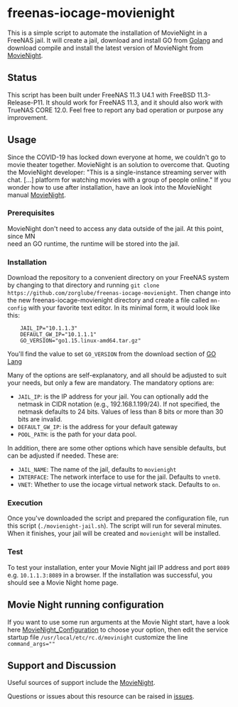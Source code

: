 # freenas-iocage-movienight
This is a simple script to automate the installation of MovieNight in a FreeNAS jail. It will create a jail, download 
and install GO from [Golang](https://golang.org/dl/) and download compile and install the latest version of MovieNight from [MovieNight](https://github.com/zorchenhimer/MovieNight). 

## Status
This script has been built under FreeNAS 11.3 U4.1 with FreeBSD 11.3-Release-P11. It 
should work for FreeNAS 11.3, and it should also work with TrueNAS CORE 12.0. Feel free 
to report any bad operation or purpose any improvement.

## Usage
Since the COVID-19 has locked down everyone at home, we couldn't go to movie theater 
together. MovieNight is an solution to overcome that. Quoting the MovieNight developer: 
"This is a single-instance streaming server with chat. [...] platform for watching movies with a group of people online." If 
you wonder how to use after installation, have an look into the MovieNight manual [MovieNight](https://github.com/zorchenhimer/MovieNight). 

### Prerequisites
MovieNight don't need to access any data outside of the jail. At this point, since MN  
need an GO runtime, the runtime will be stored into the jail. 

### Installation
Download the repository to a convenient directory on your FreeNAS system by changing to that directory and running `git clone https://github.com/zorglube/freenas-iocage-movienight`. Then change into the new freenas-iocage-movienight directory and create a file called `mn-config` with your favorite text editor. In its minimal form, it would look like this: 
```
    JAIL_IP="10.1.1.3"
    DEFAULT_GW_IP="10.1.1.1"
    GO_VERSION="go1.15.linux-amd64.tar.gz"
```

You'll find the value to set `GO_VERSION` from the download section of [GO Lang](https://golang.org/dl/)

Many of the options are self-explanatory, and all should be adjusted to suit your needs, but only a few are mandatory. The mandatory options are:

- `JAIL_IP`: is the IP address for your jail. You can optionally add the netmask in CIDR notation (e.g., 192.168.1.199/24). If not specified, the netmask defaults to 24 bits. Values of less than 8 bits or more than 30 bits are invalid.
- `DEFAULT_GW_IP`: is the address for your default gateway
- `POOL_PATH`: is the path for your data pool.

In addition, there are some other options which have sensible defaults, but can be adjusted if needed. These are:

- `JAIL_NAME`: The name of the jail, defaults to `movienight`
- `INTERFACE`: The network interface to use for the jail. Defaults to `vnet0`.
- `VNET`: Whether to use the iocage virtual network stack. Defaults to `on`.

### Execution
Once you've downloaded the script and prepared the configuration file, run this script (`./movienight-jail.sh`). The script will run for several minutes. When it finishes, your jail will be created and `movienight` will be installed.

### Test
To test your installation, enter your Movie Night jail IP address and port `8089` e.g. `10.1.1.3:8089` in a browser. If the installation was successful, you should see a Movie 
Night home page.

## Movie Night running configuration 
If you want to use some run arguments at the Movie Night start, have a look here [MovieNight_Configuration](https://github.com/zorglube/MovieNight#configuration) 
to choose your option, then edit the service startup file `/usr/local/etc/rc.d/movinight` 
customize the line `command_args=""`

## Support and Discussion
Useful sources of support include the [MovieNight](https://github.com/zorchenhimer/MovieNight). 

Questions or issues about this resource can be raised in [issues](https://github.com/zorglube/freenas-iocage-movienight/issues).  
 